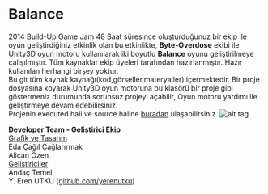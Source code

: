 Balance
=======
2014 Build-Up Game Jam
48 Saat süresince oluşturduğunuz bir ekip ile oyun geliştirdiğiniz etkinlik olan bu etkinlikte, **Byte-Overdose** ekibi ile Unity3D oyun motoru kullanılarak iki boyutlu **Balance** oyunu geliştirilmeye çalışılmıştır. Tüm kaynaklar ekip üyeleri tarafından hazırlanmıştır. Hazır kullanılan herhangi birşey yoktur.<br>
Bu git tüm kaynak kaynağı(kod,görseller,materyaller) içermektedir. Bir proje dosyasına koyarak Unity3D oyun motoruna bu klasörü bir proje gibi göstermeniz durumunda sorunsuz projeyi açabilir, Oyun motoru yardımı ile geliştirmeye devam edebilirsiniz.<br>
Projenin executed hali ve source haline <a href="https://www.dropbox.com/sh/h9fgaykntvmj2rt/AAB572WGJd4QjEhxr0yd5bsNa">buradan</a> ulaşabilirsiniz.
![alt tag](https://raw.github.com/yerenutku/balance/master/readmeimages/balance1.jpg)

**Developer Team - Geliştirici Ekip** <br>
<ins>Grafik ve Tasarım</ins><br>
Eda Çağıl Çağlarırmak<br>
Alican Özen <br>
<ins>Geliştiriciler</ins><br>
Andaç Temel<br>
Y. Eren UTKU (<a href="www.github.com/yerenutku">github.com/yerenutku</a>)<br>
 
